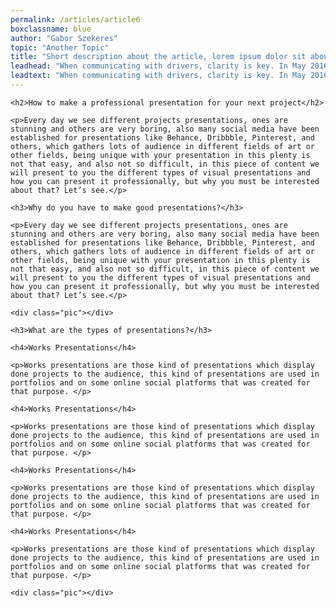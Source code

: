 ```yaml
---
permalink: /articles/article6
boxclassname: blue
author: "Gabor Szekeres"
topic: "Another Topic"
title: "Short description about the article, lorem ipsum dolor sit about the article, lorem ipsum dolor sit"
leadhead: "When communicating with drivers, clarity is key. In May 2016, several teams launched a united effort to design and engineer a new"
leadtext: "When communicating with drivers, clarity is key. In May 2016, several teams launched a united effort to design and engineer a new, comprehensive, extensible system: the trip alert framework, created to make sure our messages and alerts would be simple, reliable, and safe, every single time."
---
```


<div class="arttext">

    <h2>How to make a professional presentation for your next project</h2>

    <p>Every day we see different projects presentations, ones are stunning and others are very boring, also many social media have been established for presentations like Behance, Dribbble, Pinterest, and others, which gathers lots of audience in different fields of art or other fields, being unique with your presentation in this plenty is not that easy, and also not so difficult, in this piece of content we will present to you the different types of visual presentations and how you can present it professionally, but why you must be interested about that? Let’s see.</p>

    <h3>Why do you have to make good presentations?</h3>

    <p>Every day we see different projects presentations, ones are stunning and others are very boring, also many social media have been established for presentations like Behance, Dribbble, Pinterest, and others, which gathers lots of audience in different fields of art or other fields, being unique with your presentation in this plenty is not that easy, and also not so difficult, in this piece of content we will present to you the different types of visual presentations and how you can present it professionally, but why you must be interested about that? Let’s see.</p>

    <div class="pic"></div>

    <h3>What are the types of presentations?</h3>

    <h4>Works Presentations</h4>

    <p>Works presentations are those kind of presentations which display done projects to the audience, this kind of presentations are used in portfolios and on some online social platforms that was created for that purpose. </p>

    <h4>Works Presentations</h4>

    <p>Works presentations are those kind of presentations which display done projects to the audience, this kind of presentations are used in portfolios and on some online social platforms that was created for that purpose. </p>

    <h4>Works Presentations</h4>

    <p>Works presentations are those kind of presentations which display done projects to the audience, this kind of presentations are used in portfolios and on some online social platforms that was created for that purpose. </p>

    <h4>Works Presentations</h4>

    <p>Works presentations are those kind of presentations which display done projects to the audience, this kind of presentations are used in portfolios and on some online social platforms that was created for that purpose. </p>

    <div class="pic"></div>

</div>